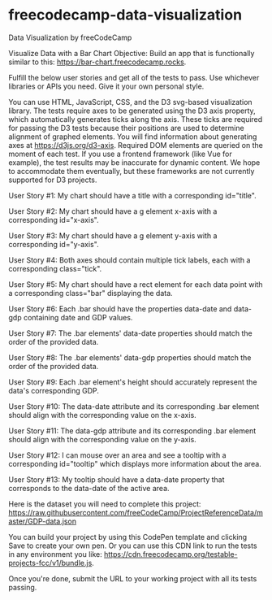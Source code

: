 # freecodecamp-data-visualization
Data Visualization by freeCodeCamp


Visualize Data with a Bar Chart
Objective: Build an app that is functionally similar to this: https://bar-chart.freecodecamp.rocks.

Fulfill the below user stories and get all of the tests to pass. Use whichever libraries or APIs you need. Give it your own personal style.

You can use HTML, JavaScript, CSS, and the D3 svg-based visualization library. The tests require axes to be generated using the D3 axis property, which automatically generates ticks along the axis. These ticks are required for passing the D3 tests because their positions are used to determine alignment of graphed elements. You will find information about generating axes at https://d3js.org/d3-axis. Required DOM elements are queried on the moment of each test. If you use a frontend framework (like Vue for example), the test results may be inaccurate for dynamic content. We hope to accommodate them eventually, but these frameworks are not currently supported for D3 projects.

User Story #1: My chart should have a title with a corresponding id="title".

User Story #2: My chart should have a g element x-axis with a corresponding id="x-axis".

User Story #3: My chart should have a g element y-axis with a corresponding id="y-axis".

User Story #4: Both axes should contain multiple tick labels, each with a corresponding class="tick".

User Story #5: My chart should have a rect element for each data point with a corresponding class="bar" displaying the data.

User Story #6: Each .bar should have the properties data-date and data-gdp containing date and GDP values.

User Story #7: The .bar elements' data-date properties should match the order of the provided data.

User Story #8: The .bar elements' data-gdp properties should match the order of the provided data.

User Story #9: Each .bar element's height should accurately represent the data's corresponding GDP.

User Story #10: The data-date attribute and its corresponding .bar element should align with the corresponding value on the x-axis.

User Story #11: The data-gdp attribute and its corresponding .bar element should align with the corresponding value on the y-axis.

User Story #12: I can mouse over an area and see a tooltip with a corresponding id="tooltip" which displays more information about the area.

User Story #13: My tooltip should have a data-date property that corresponds to the data-date of the active area.

Here is the dataset you will need to complete this project: https://raw.githubusercontent.com/freeCodeCamp/ProjectReferenceData/master/GDP-data.json

You can build your project by using this CodePen template and clicking Save to create your own pen. Or you can use this CDN link to run the tests in any environment you like: https://cdn.freecodecamp.org/testable-projects-fcc/v1/bundle.js.

Once you're done, submit the URL to your working project with all its tests passing.

